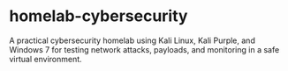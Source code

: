 # homelab-cybersecurity
A practical cybersecurity homelab using Kali Linux, Kali Purple, and Windows 7 for testing network attacks, payloads, and monitoring in a safe virtual environment.
